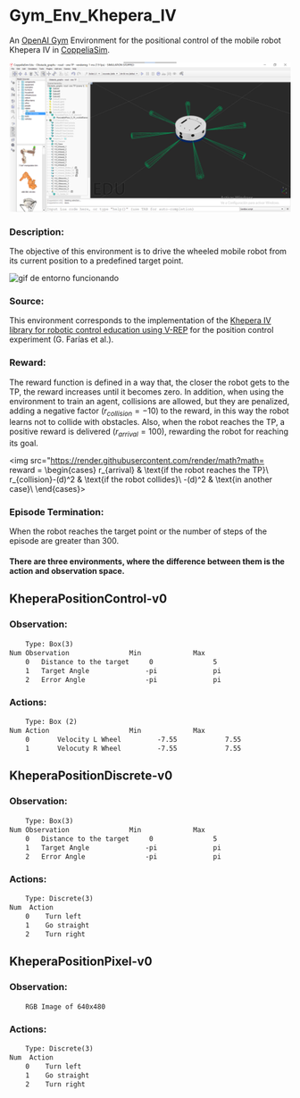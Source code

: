 # Gym_Env_Khepera_IV

An [OpenAI Gym](https://gym.openai.com/) Environment for the positional control of the mobile robot Khepera IV in [CoppeliaSim](https://www.coppeliarobotics.com/).

![imagen de CoppeliaSim y Khepera](/Img/environment.png)

### Description:

The objective of this environment is to drive the wheeled mobile robot from its current position to a predefined target point.

![gif de entorno funcionando](/Img/position.gif)
      
### Source:

This environment corresponds to the implementation of the [Khepera IV library for robotic control education using V-REP](https://www.sciencedirect.com/science/article/pii/S2405896317323303) for the position control experiment (G. Farías et al.).
 
### Reward:

The reward function is defined in a way that, the closer the robot gets to the TP, the reward increases until it becomes zero. In addition, when using the environment to train an agent, collisions are allowed, but they are penalized, adding a negative factor $(r_{collision}=-10)$ to the reward, in this way the robot learns not to collide with obstacles. Also, when the robot reaches the TP, a positive reward is delivered $(r_{arrival}=100)$, rewarding the robot for reaching its goal.

<img src="https://render.githubusercontent.com/render/math?math=
reward = \begin{cases}
r_{arrival} & \text{if the robot reaches the TP}\\
r_{collision}-(d)^2 & \text{if the robot collides}\\
-(d)^2 & \text{in another case}\\
\end{cases}>
        
### Episode Termination:

When the robot reaches the target point or the number of steps of the episode are greater than 300.


#### There are three environments, where the difference between them is the action and observation space.

## KheperaPositionControl-v0

###  Observation:
        Type: Box(3)
	Num	Observation               Min             Max
        0	Distance to the target     0               5
        1	Target Angle              -pi              pi
        2	Error Angle               -pi              pi

###  Actions:
        Type: Box (2)
	Num	Action                    Min             Max
        0       Velocity L Wheel         -7.55            7.55
        1       Velocuty R Wheel         -7.55            7.55        



## KheperaPositionDiscrete-v0

###  Observation:
        Type: Box(3)
	Num	Observation               Min             Max
        0	Distance to the target     0               5
        1	Target Angle              -pi              pi
        2	Error Angle               -pi              pi

###  Actions:
        Type: Discrete(3)
	Num	 Action
        0	 Turn left
        1	 Go straight
        2	 Turn right                



## KheperaPositionPixel-v0

###  Observation:
        RGB Image of 640x480

###  Actions:
        Type: Discrete(3)
	Num	 Action
        0	 Turn left
        1	 Go straight
        2	 Turn right  


